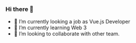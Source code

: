 ### Hi there 👋

- 🔭 I’m currently looking a job as Vue.js Developer
- 🌱 I’m currently learning Web 3
- 👯 I’m looking to collaborate with other team.

<!--
**rashidpathiyil/rashidpathiyil** is a ✨ _special_ ✨ repository because its `README.md` (this file) appears on your GitHub profile.

Here are some ideas to get you started:

- 🔭 I’m currently working on ...
- 🌱 I’m currently learning ...
- 👯 I’m looking to collaborate on ...
- 🤔 I’m looking for help with ...
- 💬 Ask me about ...
- 📫 How to reach me: ...
- 😄 Pronouns: ...
- ⚡ Fun fact: ...
-->
